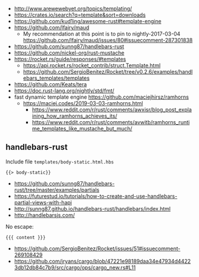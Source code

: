 - http://www.arewewebyet.org/topics/templating/
- https://crates.io/search?q=template&sort=downloads
- https://github.com/kud1ing/awesome-rust#template-engine
- https://github.com/lfairy/maud
  - My recommendation at this point is to pin to nightly-2017-03-04 https://github.com/lfairy/maud/issues/80#issuecomment-287301838
- https://github.com/sunng87/handlebars-rust
- https://github.com/nickel-org/rust-mustache
- https://rocket.rs/guide/responses/#templates
  - https://api.rocket.rs/rocket_contrib/struct.Template.html
  - https://github.com/SergioBenitez/Rocket/tree/v0.2.6/examples/handlebars_templates/templates
- https://github.com/Keats/tera
- https://doc.rust-lang.org/nightly/std/fmt/
- fast dynamic template engine https://github.com/maciejhirsz/ramhorns
  - https://maciej.codes/2019-03-03-ramhorns.html
    - https://www.reddit.com/r/rust/comments/awxisr/blog_post_explaining_how_ramhorns_achieves_its/
	- https://www.reddit.com/r/rust/comments/avwitb/ramhorns_runtime_templates_like_mustache_but_much/

## handlebars-rust

Include file `templates/body-static.html.hbs`

`{{> body-static}}`

- https://github.com/sunng87/handlebars-rust/tree/master/examples/partials
- https://futurestud.io/tutorials/how-to-create-and-use-handlebars-partial-views-with-hapi
- http://sunng87.github.io/handlebars-rust/handlebars/index.html
- http://handlebarsjs.com/


No escape:

`{{{ content }}}`

- https://github.com/SergioBenitez/Rocket/issues/51#issuecomment-269108429
- https://github.com/jryans/cargo/blob/47221e98189daa34e47934d44223db12db84c7b9/src/cargo/ops/cargo_new.rs#L11
